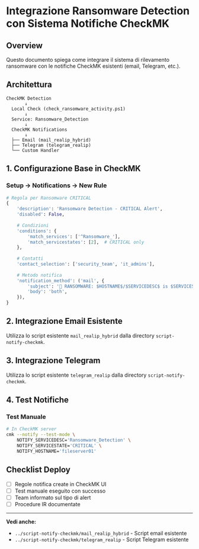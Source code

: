 # Integrazione Ransomware Detection con Sistema Notifiche CheckMK

## Overview

Questo documento spiega come integrare il sistema di rilevamento ransomware con le notifiche CheckMK esistenti (email, Telegram, etc.).

## Architettura

```
CheckMK Detection
       ↓
  Local Check (check_ransomware_activity.ps1)
       ↓
  Service: Ransomware_Detection
       ↓
  CheckMK Notifications
       ↓
  ├── Email (mail_realip_hybrid)
  ├── Telegram (telegram_realip)
  └── Custom Handler
```

## 1. Configurazione Base in CheckMK

### Setup → Notifications → New Rule

```python
# Regola per Ransomware CRITICAL
{
    'description': 'Ransomware Detection - CRITICAL Alert',
    'disabled': False,
    
    # Condizioni
    'conditions': {
        'match_services': ['^Ransomware_'],
        'match_servicestates': [2],  # CRITICAL only
    },
    
    # Contatti
    'contact_selection': ['security_team', 'it_admins'],
    
    # Metodo notifica
    'notification_method': ('mail', {
        'subject': '🚨 RANSOMWARE: $HOSTNAME$/$SERVICEDESC$ is $SERVICESTATE$',
        'body': 'both',
    }),
}
```

## 2. Integrazione Email Esistente

Utilizza lo script esistente `mail_realip_hybrid` dalla directory `script-notify-checkmk`.

## 3. Integrazione Telegram

Utilizza lo script esistente `telegram_realip` dalla directory `script-notify-checkmk`.

## 4. Test Notifiche

### Test Manuale

```bash
# In CheckMK server
cmk --notify --test-mode \
    NOTIFY_SERVICEDESC='Ransomware_Detection' \
    NOTIFY_SERVICESTATE='CRITICAL' \
    NOTIFY_HOSTNAME='fileserver01'
```

## Checklist Deploy

- [ ] Regole notifica create in CheckMK UI
- [ ] Test manuale eseguito con successo
- [ ] Team informato sul tipo di alert
- [ ] Procedure IR documentate

---

**Vedi anche:**
- `../script-notify-checkmk/mail_realip_hybrid` - Script email esistente
- `../script-notify-checkmk/telegram_realip` - Script Telegram esistente
